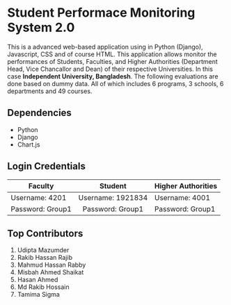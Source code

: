 # Student Performace Monitoring System 2.0

This is a advanced web-based application using in Python (Django), Javascript, CSS and of course HTML. This application allows monitor the performances of Students, Faculties, and Higher Authorities (Department Head, Vice Chancallor and Dean) of their respective Universities. In this case **Independent University, Bangladesh**. The following evaluations are done based on dummy data. All of which includes 6 programs, 3 schools, 6 departments and 49 courses.

## Dependencies
* Python
* Django
* Chart.js



## Login Credentials

| Faculty       | Student          | Higher Authorities  |
| ------------- |:-------------:| -----|
| Username: 4201 | Username: 1921834 | Username: 4001 |
| Password: Group1    | Password: Group1      | Password: Group1 |


## Top Contributors

1. Udipta Mazumder 
2. Rakib Hassan Rajib
3. Mahmud Hassan Rabby
4. Misbah Ahmed Shaikat
5. Hasan Ahmed
6. Md Rakib Hossain
7. Tamima Sigma

